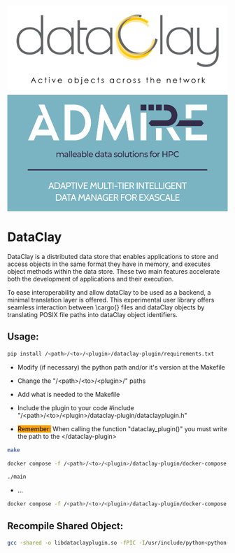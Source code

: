 ![dataClay](https://github.com/bsc-dom/dataclay/blob/main/docs/_static/dataclay-full.png)
![admire](https://github.com/bsc-dom/API-cargo/blob/main/docs/_static/admire_logo.png)

# DataClay 

DataClay is a distributed data store that enables applications to store and access objects in the same format they have in memory, and executes object methods within the data store. These two main features accelerate both the development of applications and their execution.

To ease interoperability and allow dataClay to be used as a backend, a minimal translation layer is offered. This experimental user library offers seamless interaction between \cargo{} files and dataClay objects by translating POSIX file paths into dataClay object identifiers.

## Usage:

```bash
pip install /<path>/<to>/<plugin>/dataclay-plugin/requirements.txt 
```

+ Modify (if necessary) the python path and/or it's version at the Makefile

+ Change the "/\<path\>/\<to\>/\<plugin\>/" paths

+ Add what is needed to the Makefile

+ Include the plugin to your code #include "/\<path\>/\<to\>/\<plugin\>/dataclay-plugin/dataclayplugin.h"

+ <mark style="background-color: orange">Remember:</mark> When calling the function "dataclay_plugin()" you must write the path to the \</dataclay-plugin\>

```bash
make
```
```bash
docker compose -f /<path>/<to>/<plugin>/dataclay-plugin/docker-compose.yaml up
```
```bash
./main
```

+ ...

```bash
docker compose -f /<path>/<to>/<plugin>/dataclay-plugin/docker-compose.yaml down
```

## Recompile Shared Object:
```bash
gcc -shared -o libdataclayplugin.so -fPIC -I/usr/include/python<python-version> dataclay_plugin.c -lpython<python-version>
```


